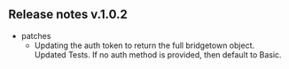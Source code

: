 ## Release notes v.1.0.2

* patches
    * Updating the auth token to return the full bridgetown object. Updated Tests. If no auth method is provided, then default to Basic.
